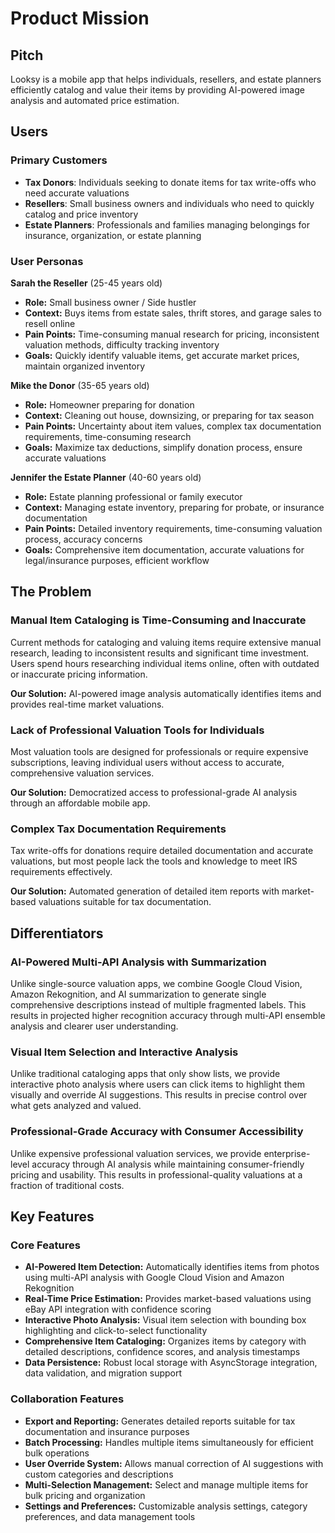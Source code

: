 # Product Mission

## Pitch

Looksy is a mobile app that helps individuals, resellers, and estate planners efficiently catalog and value their items by providing AI-powered image analysis and automated price estimation.

## Users

### Primary Customers

- **Tax Donors**: Individuals seeking to donate items for tax write-offs who need accurate valuations
- **Resellers**: Small business owners and individuals who need to quickly catalog and price inventory
- **Estate Planners**: Professionals and families managing belongings for insurance, organization, or estate planning

### User Personas

**Sarah the Reseller** (25-45 years old)
- **Role:** Small business owner / Side hustler
- **Context:** Buys items from estate sales, thrift stores, and garage sales to resell online
- **Pain Points:** Time-consuming manual research for pricing, inconsistent valuation methods, difficulty tracking inventory
- **Goals:** Quickly identify valuable items, get accurate market prices, maintain organized inventory

**Mike the Donor** (35-65 years old)
- **Role:** Homeowner preparing for donation
- **Context:** Cleaning out house, downsizing, or preparing for tax season
- **Pain Points:** Uncertainty about item values, complex tax documentation requirements, time-consuming research
- **Goals:** Maximize tax deductions, simplify donation process, ensure accurate valuations

**Jennifer the Estate Planner** (40-60 years old)
- **Role:** Estate planning professional or family executor
- **Context:** Managing estate inventory, preparing for probate, or insurance documentation
- **Pain Points:** Detailed inventory requirements, time-consuming valuation process, accuracy concerns
- **Goals:** Comprehensive item documentation, accurate valuations for legal/insurance purposes, efficient workflow

## The Problem

### Manual Item Cataloging is Time-Consuming and Inaccurate

Current methods for cataloging and valuing items require extensive manual research, leading to inconsistent results and significant time investment. Users spend hours researching individual items online, often with outdated or inaccurate pricing information.

**Our Solution:** AI-powered image analysis automatically identifies items and provides real-time market valuations.

### Lack of Professional Valuation Tools for Individuals

Most valuation tools are designed for professionals or require expensive subscriptions, leaving individual users without access to accurate, comprehensive valuation services.

**Our Solution:** Democratized access to professional-grade AI analysis through an affordable mobile app.

### Complex Tax Documentation Requirements

Tax write-offs for donations require detailed documentation and accurate valuations, but most people lack the tools and knowledge to meet IRS requirements effectively.

**Our Solution:** Automated generation of detailed item reports with market-based valuations suitable for tax documentation.

## Differentiators

### AI-Powered Multi-API Analysis with Summarization

Unlike single-source valuation apps, we combine Google Cloud Vision, Amazon Rekognition, and AI summarization to generate single comprehensive descriptions instead of multiple fragmented labels. This results in projected higher recognition accuracy through multi-API ensemble analysis and clearer user understanding.

### Visual Item Selection and Interactive Analysis

Unlike traditional cataloging apps that only show lists, we provide interactive photo analysis where users can click items to highlight them visually and override AI suggestions. This results in precise control over what gets analyzed and valued.

### Professional-Grade Accuracy with Consumer Accessibility

Unlike expensive professional valuation services, we provide enterprise-level accuracy through AI analysis while maintaining consumer-friendly pricing and usability. This results in professional-quality valuations at a fraction of traditional costs.

## Key Features

### Core Features

- **AI-Powered Item Detection:** Automatically identifies items from photos using multi-API analysis with Google Cloud Vision and Amazon Rekognition
- **Real-Time Price Estimation:** Provides market-based valuations using eBay API integration with confidence scoring
- **Interactive Photo Analysis:** Visual item selection with bounding box highlighting and click-to-select functionality
- **Comprehensive Item Cataloging:** Organizes items by category with detailed descriptions, confidence scores, and analysis timestamps
- **Data Persistence:** Robust local storage with AsyncStorage integration, data validation, and migration support

### Collaboration Features

- **Export and Reporting:** Generates detailed reports suitable for tax documentation and insurance purposes
- **Batch Processing:** Handles multiple items simultaneously for efficient bulk operations
- **User Override System:** Allows manual correction of AI suggestions with custom categories and descriptions
- **Multi-Selection Management:** Select and manage multiple items for bulk pricing and organization
- **Settings and Preferences:** Customizable analysis settings, category preferences, and data management tools
